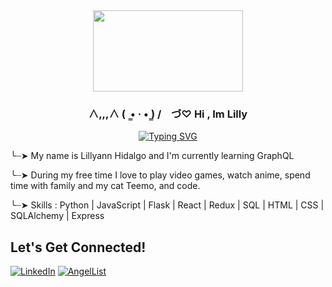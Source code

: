 <div align='center'>
 <image src="[https://i.giphy.com/media/PoEDSg4boyn6OjnN1B/giphy.webp](https://media.tenor.com/fRwU2Z3GKtgAAAAM/busy-working.gif)" width="240" height="130" >
</div>

<h3 align="center">
   ∧,,,∧
(  ̳• · • ̳)
/    づ♡  Hi , Im Lilly 
</h3>

<p align="center">
<a href="https://git.io/typing-svg"><img src="https://readme-typing-svg.demolab.com?font=Press+Start+2P&duration=3000&pause=10&color=8FF7C5&center=true&width=435&lines=Software+Engineer" alt="Typing SVG" /></a>
<p>

  
╰┈➤ My name is Lillyann Hidalgo and I'm currently learning GraphQL

╰┈➤ During my free time I love to play video games, watch anime, spend time with family and my cat Teemo, and code.

╰┈➤ Skills : Python | JavaScript | Flask | React | Redux | SQL | HTML | CSS | SQLAlchemy | Express 


## Let's Get Connected!
<a href="[https://www.linkedin.com/in/kpmai20/](https://www.linkedin.com/in/lillyann-h-55684b249/)" target="_blank">![LinkedIn](https://img.shields.io/badge/linkedin-%230077B5.svg?style=for-the-badge&logo=linkedin&logoColor=white)</a>
<a href="[https://angel.co/u/kat-mai](https://angel.co/u/lilly-hidalgo)" target="_blank">![AngelList](https://img.shields.io/badge/AngelList-000000?style=for-the-badge&logo=AngelList&logoColor=white)</a>

 
